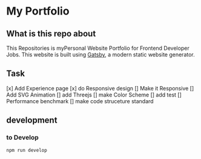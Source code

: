 # My Portfolio

## What is this repo about
This Repositories is myPersonal Website Portfolio for Frontend Developer Jobs.
This website is built using [Gatsby](https://www.gatsbyjs.com/), a modern static website generator.

## Task
[x] Add Experience page
[x] do Responsive design
[] Make it Responsive
[] Add SVG Animation
[] add Threejs
[] make Color Scheme
[] add test
[] Performance benchmark
[] make code struceture standard

## development

### to Develop
`npm run develop`
